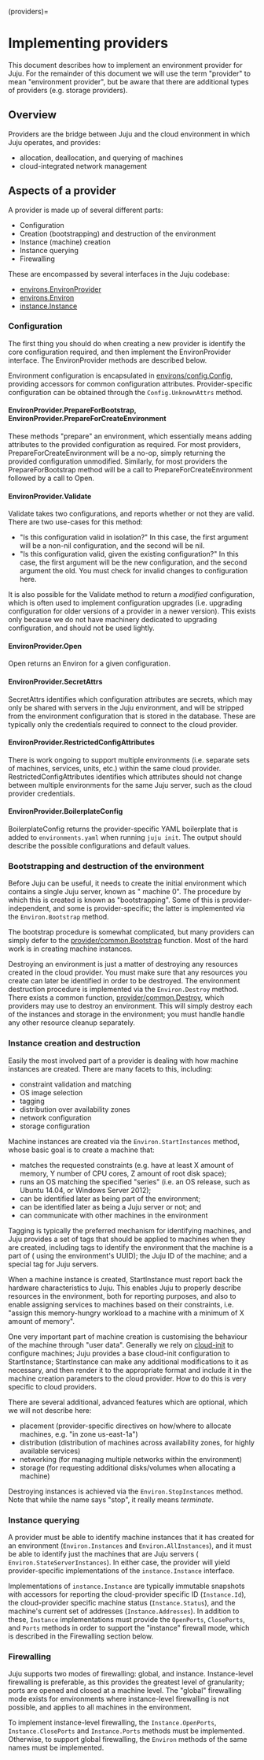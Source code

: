 (providers)=
# Implementing providers

This document describes how to implement an environment provider for Juju. For the remainder of this document we will
use the term "provider" to mean "environment provider", but be aware that there are additional types of providers (e.g.
storage providers).

## Overview

Providers are the bridge between Juju and the cloud environment in which Juju operates, and provides:

- allocation, deallocation, and querying of machines
- cloud-integrated network management

## Aspects of a provider

A provider is made up of several different parts:

- Configuration
- Creation (bootstrapping) and destruction of the environment
- Instance (machine) creation
- Instance querying
- Firewalling

These are encompassed by several interfaces in the Juju codebase:

- [environs.EnvironProvider](http://godoc.org/github.com/juju/juju/environs#EnvironProvider)
- [environs.Environ](http://godoc.org/github.com/juju/juju/environs#Environ)
- [instance.Instance](http://godoc.org/github.com/juju/juju/instance#Instance)

### Configuration

The first thing you should do when creating a new provider is identify the core configuration required, and then
implement the EnvironProvider interface. The EnvironProvider methods are described below.

Environment configuration is encapsulated
in [environs/config.Config](http://godoc.org/github.com/juju/juju/environs/config#Config), providing accessors for
common configuration attributes. Provider-specific configuration can be obtained through the `Config.UnknownAttrs`
method.

#### EnvironProvider.PrepareForBootstrap, EnvironProvider.PrepareForCreateEnvironment

These methods "prepare" an environment, which essentially means adding attributes to the provided configuration as
required. For most providers, PrepareForCreateEnvironment will be a no-op, simply returning the provided configuration
unmodified. Similarly, for most providers the PrepareForBootstrap method will be a call to PrepareForCreateEnvironment
followed by a call to Open.

#### EnvironProvider.Validate

Validate takes two configurations, and reports whether or not they are valid. There are two use-cases for this method:

- "Is this configuration valid in isolation?"
  In this case, the first argument will be a non-nil configuration, and the second will be nil.
- "Is this configuration valid, given the existing configuration?"
  In this case, the first argument will be the new configuration, and the second argument the old. You must check for
  invalid changes to configuration here.

It is also possible for the Validate method to return a *modified* configuration, which is often used to implement
configuration upgrades (i.e. upgrading configuration for older versions of a provider in a newer version). This exists
only because we do not have machinery dedicated to upgrading configuration, and should not be used lightly.

#### EnvironProvider.Open

Open returns an Environ for a given configuration.

#### EnvironProvider.SecretAttrs

SecretAttrs identifies which configuration attributes are secrets, which may only be shared with servers in the Juju
environment, and will be stripped from the environment configuration that is stored in the database. These are typically
only the credentials required to connect to the cloud provider.

#### EnvironProvider.RestrictedConfigAttributes

There is work ongoing to support multiple environments (i.e. separate sets of machines, services, units, etc.) within
the same cloud provider. RestrictedConfigAttributes identifies which attributes should not change between multiple
environments for the same Juju server, such as the cloud provider credentials.

#### EnvironProvider.BoilerplateConfig

BoilerplateConfig returns the provider-specific YAML boilerplate that is added to `environments.yaml` when running
`juju init`. The output should describe the possible configurations and default values.

### Bootstrapping and destruction of the environment

Before Juju can be useful, it needs to create the initial environment which contains a single Juju server, known as "
machine 0". The procedure by which this is created is known as "bootstrapping". Some of this is provider-independent,
and some is provider-specific; the latter is implemented via the `Environ.Bootstrap` method.

The bootstrap procedure is somewhat complicated, but many providers can simply defer to
the [provider/common.Bootstrap](http://godoc.org/github.com/juju/juju/provider/common#Bootstrap) function. Most of the
hard work is in creating machine instances.

Destroying an environment is just a matter of destroying any resources created in the cloud provider. You must make sure
that any resources you create can later be identified in order to be destroyed. The environment destruction procedure is
implemented via the `Environ.Destroy` method. There exists a common
function, [provider/common.Destroy](http://godoc.org/github.com/juju/juju/provider/common#Destroy), which providers may
use to destroy an environment. This will simply destroy each of the instances and storage in the environment; you must
handle handle any other resource cleanup separately.

### Instance creation and destruction

Easily the most involved part of a provider is dealing with how machine instances are created. There are many facets to
this, including:

- constraint validation and matching
- OS image selection
- tagging
- distribution over availability zones
- network configuration
- storage configuration

Machine instances are created via the `Environ.StartInstances` method, whose basic goal is to create a machine that:

- matches the requested constraints (e.g. have at least X amount of memory, Y number of CPU cores, Z amount of root disk
  space);
- runs an OS matching the specified "series" (i.e. an OS release, such as Ubuntu 14.04, or Windows Server 2012);
- can be identified later as being part of the environment;
- can be identified later as being a Juju server or not; and
- can communicate with other machines in the environment

Tagging is typically the preferred mechanism for identifying machines, and Juju provides a set of tags that should be
applied to machines when they are created, including tags to identify the environment that the machine is a part of (
using the environment's UUID); the Juju ID of the machine; and a special tag for Juju servers.

When a machine instance is created, StartInstance must report back the hardware characteristics to Juju. This enables
Juju to properly describe resources in the environment, both for reporting purposes, and also to enable assigning
services to machines based on their constraints, i.e. "assign this memory-hungry workload to a machine with a minimum of
X amount of memory".

One very important part of machine creation is customising the behaviour of the machine through "user data". Generally
we rely on [cloud-init](https://cloudinit.readthedocs.org/en/latest/) to configure machines; Juju provides a base
cloud-init configuration to StartInstance; StartInstance can make any additional modifications to it as necessary, and
then render it to the appropriate format and include it in the machine creation parameters to the cloud provider. How to
do this is very specific to cloud providers.

There are several additional, advanced features which are optional, which we will not describe here:

* placement (provider-specific directives on how/where to allocate machines, e.g. "in zone us-east-1a")
* distribution (distribution of machines across availability zones, for highly available services)
* networking (for managing multiple networks within the environment)
* storage (for requesting additional disks/volumes when allocating a machine)

Destroying instances is achieved via the `Environ.StopInstances` method. Note that while the name says "stop", it really
means *terminate*.

### Instance querying

A provider must be able to identify machine instances that it has created for an environment (`Environ.Instances` and
`Environ.AllInstances`), and it must be able to identify just the machines that are Juju servers (
`Environ.StateServerInstances`). In either case, the provider will yield provider-specific implementations of the
`instance.Instance` interface.

Implementations of `instance.Instance` are typically immutable snapshots with accessors for reporting the cloud-provider
specific ID (`Instance.Id`), the cloud-provider specific machine status (`Instance.Status`), and the machine's current
set of addresses (`Instance.Addresses`). In addition to these, `Instance` implementations must provide the `OpenPorts`,
`ClosePorts`, and `Ports` methods in order to support the "instance" firewall mode, which is described in the
Firewalling section below.

### Firewalling

Juju supports two modes of firewalling: global, and instance. Instance-level firewalling is preferable, as this provides
the greatest level of granularity; ports are opened and closed at a machine level. The "global" firewalling mode exists
for environments where instance-level firewalling is not possible, and applies to all machines in the environment.

To implement instance-level firewalling, the `Instance.OpenPorts`, `Instance.ClosePorts` and `Instance.Ports` methods
must be implemented. Otherwise, to support global firewalling, the `Environ` methods of the same names must be
implemented.